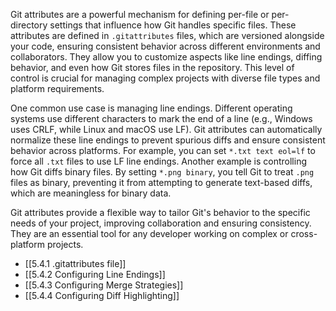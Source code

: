Git attributes are a powerful mechanism for defining per-file or per-directory settings that influence how Git handles specific files. These attributes are defined in `.gitattributes` files, which are versioned alongside your code, ensuring consistent behavior across different environments and collaborators. They allow you to customize aspects like line endings, diffing behavior, and even how Git stores files in the repository. This level of control is crucial for managing complex projects with diverse file types and platform requirements.

One common use case is managing line endings. Different operating systems use different characters to mark the end of a line (e.g., Windows uses CRLF, while Linux and macOS use LF). Git attributes can automatically normalize these line endings to prevent spurious diffs and ensure consistent behavior across platforms. For example, you can set `*.txt text eol=lf` to force all `.txt` files to use LF line endings. Another example is controlling how Git diffs binary files. By setting `*.png binary`, you tell Git to treat `.png` files as binary, preventing it from attempting to generate text-based diffs, which are meaningless for binary data.

Git attributes provide a flexible way to tailor Git's behavior to the specific needs of your project, improving collaboration and ensuring consistency. They are an essential tool for any developer working on complex or cross-platform projects.

- [[5.4.1 .gitattributes file]]
- [[5.4.2 Configuring Line Endings]]
- [[5.4.3 Configuring Merge Strategies]]
- [[5.4.4 Configuring Diff Highlighting]]